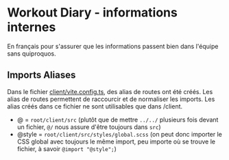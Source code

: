 # Workout Diary - informations internes

En français pour s'assurer que les informations passent bien dans l'équipe sans quiproquos.

## Imports Aliases

Dans le fichier [client/vite.config.ts](./client/vite.config.ts), des alias de routes ont été créés. Les alias de routes permettent de raccourcir et de normaliser les imports. Les alias créés dans ce fichier ne sont utilisables que dans /client.
- @ = `root/client/src` (plutôt que de mettre `../../` plusieurs fois devant un fichier, `@/` nous assure d'être toujours dans `src`)
- @style = `root/client/src/styles/global.scss` (on peut donc importer le CSS global avec toujours le même import, peu importe où se trouve le fichier, à savoir `@import "@style";`)
